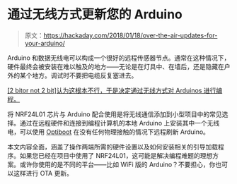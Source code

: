 # 通过无线方式更新您的 Arduino

> 原文：<https://hackaday.com/2018/01/18/over-the-air-updates-for-your-arduino/>

Arduino 和数据无线电可以构成一个很好的远程传感器节点。通常在这种情况下，硬件最终会被安装在难以触及的地方——无论是在灯具中、在墙后，还是隐藏在户外的某个地方。调试时不要把电缆反复塞进去。

[[2 bitor not 2 bit]认为这根本不行，于是决定通过无线方式对 Arduinos 进行编程。](https://www.2bitornot2bit.com/blog/arduino-bootloader-with-ota-over-the-air-support-over-nrf24l01)

将 NRF24L01 芯片与 Arduino 配合使用是将无线通信添加到小型项目中的常见选择。通过在远程硬件和连接到编程计算机的本地 Arduino 上安装其中一个无线电，可以使用 [Optiboot](https://github.com/Optiboot/optiboot) 在没有任何物理接触的情况下远程刷新 Arduino。

本文内容全面，涵盖了操作两端所需的硬件设置以及如何安装相关的引导加载程序。如果您已经在项目中使用了 NRF24L01，这可能是解决编程难题的理想方案。或许你使用的是不同的平台——比如 WiFi 版的 Arduino？不要担心，你也可以这样进行 OTA 更新。